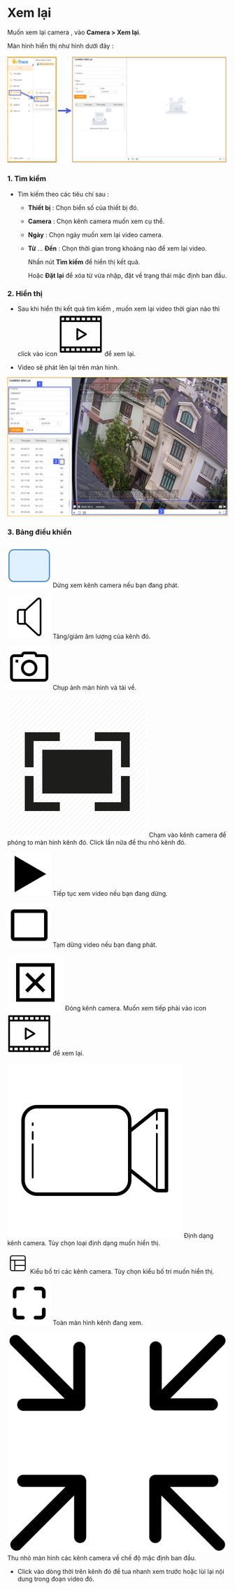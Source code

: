 # Xem lại

Muốn xem lại camera , vào **Camera > Xem lại**. 

Màn hình hiển thị như hình dưới đây :

<span style="display:block;text-align:left">![Manage device ](/docs/assets/images/web-interface/livestream/playback-2.png)

### 1. Tìm kiếm

* Tìm kiếm theo các tiêu chí sau : 
  - **Thiết bị** : Chọn biển số của thiết bị đó.
  - **Camera** : Chọn kênh camera muốn xem cụ thể.
  - **Ngày** : Chọn ngày muốn xem lại video camera.
  - **Từ** ... **Đến** : Chọn thời gian trong khoảng nào để xem lại video.

    Nhấn nút **Tìm kiếm** để hiển thị kết quả.
    
    Hoặc **Đặt lại** để xóa từ vừa nhập, đặt về trạng thái mặc định ban đầu.

### 2. Hiển thị

* Sau khi hiển thị kết quả tìm kiếm , muốn xem lại video thời gian nào thì <br> click vào icon <span class="icon-left svg-filter-info">![Ok](/docs/assets/images/web-interface/icon/SVG/icons8-video.svg) để xem lại.

* Video sẽ  phát lên lại trên màn hình.

<span style="display:block;text-align:left">![Manage device ](/docs/assets/images/web-interface/livestream/search-playback.jpg)

### 3. Bảng điều khiển

<span class="icon-left ">![Ok](/docs/assets/images/web-interface/icon/SVG/icons8-square.svg) Dừng xem kênh camera nếu bạn đang phát.

<span class="icon-left svg-filter-info">![Ok](/docs/assets/images/web-interface/icon/SVG/icons8-sound-speaker.svg) Tăng/giảm âm lượng của kênh đó.

<span class="icon-left svg-filter-info">![Ok](/docs/assets/images/web-interface/icon/SVG/icons8-camera.svg) Chụp ảnh màn hình và tải về.

<span class="icon-left svg-filter-info">![Ok](/docs/assets/images/web-interface/icon/SVG/full-screen-icon-11.png) Chạm vào kênh camera để phóng to màn hình kênh đó. Click lần nữa để thu nhỏ kênh đó.

<span class="icon-left svg-filter-info">![Ok](/docs/assets/images/web-interface/icon/SVG/icons8-play.svg) Tiếp tục xem video nếu bạn đang dừng.

<span class="icon-left svg-filter-info">![Ok](/docs/assets/images/web-interface/icon/SVG/icons8-full-image.svg) Tạm dừng video nếu bạn đang phát.

<span class="icon-left svg-filter-info">![Ok](/docs/assets/images/web-interface/icon/SVG/icons8-close-window.svg) Đóng kênh camera. Muốn xem tiếp phải vào icon <span class="icon-left svg-filter-info">![Ok](/docs/assets/images/web-interface/icon/SVG/icons8-video.svg) để xem lại.

<span class="icon-left svg-filter-info">![Ok](/docs/assets/images/web-interface/icon/SVG/icons8-video-call.svg) Định dạng kênh camera. Tùy chọn loại định dạng muốn hiển thị.

<span class="icon-left svg-filter-info">![Ok](/docs/assets/images/web-interface/icon/SVG/layout.svg) Kiểu bố trí các kênh camera. Tùy chọn kiểu bố trí muốn hiển thị.

<span class="icon-left svg-filter-info">![Ok](/docs/assets/images/web-interface/icon/SVG/icons8-full-screen.svg) Toàn màn hình kênh đang xem.

<span class="icon-left svg-filter-info">![Ok](/docs/assets/images/web-interface/icon/SVG/full-screen-exit.svg) Thu nhỏ màn hình các kênh camera về chế độ mặc định ban đầu.

* Click vào dòng thời trên kênh đó để tua nhanh xem trước hoặc lùi lại nội dung trong đoạn video đó.